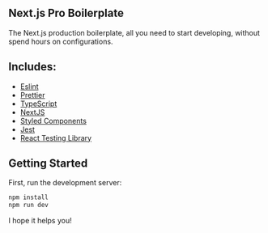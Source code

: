 ## Next.js Pro Boilerplate

The Next.js production boilerplate, all you need to start developing, without spend hours on configurations.

## Includes:

- [Eslint](https://eslint.org/)
- [Prettier](https://prettier.io/)
- [TypeScript](https://www.typescriptlang.org/)
- [NextJS](https://nextjs.org/)
- [Styled Components](https://styled-components.com/)
- [Jest](https://jestjs.io/)
- [React Testing Library](https://testing-library.com/docs/react-testing-library/intro)

## Getting Started

First, run the development server:

```bash
npm install
npm run dev
```

I hope it helps you!
